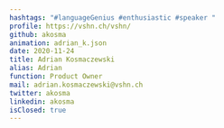 ```yaml
---
hashtags: "#languageGenius #enthusiastic #speaker "
profile: https://vshn.ch/vshn/
github: akosma
animation: adrian_k.json
date: 2020-11-24
title: Adrian Kosmaczewski
alias: Adrian
function: Product Owner
mail: adrian.kosmaczewski@vshn.ch
twitter: akosma
linkedin: akosma
isClosed: true
---
```

